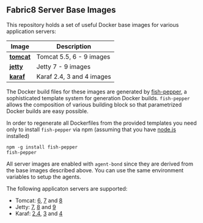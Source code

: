 ## Fabric8 Server Base Images

This repository holds a set of useful Docker base images for various application servers:

| Image | Description  |
| --------------------------------------------- | ---------------------------------------- |
| **[tomcat](#application-servers)** | Tomcat 5.5, 6 - 9 images |
| **[jetty](#application-servers)** | Jetty 7 - 9 images |
| **[karaf](#application-servers)** | Karaf 2.4, 3 and 4 images |

The Docker build files for these images are generated by
[fish-pepper](https://github.com/rhuss/fish-pepper), a sophisticated
template system for generation Docker builds. `fish-pepper` allows
the composition of various building block so that parametrized Docker
builds are easy possible.

In order to regenerate all Dockerfiles from the provided templates you
need only to install `fish-pepper` via npm (assuming that you have
[node.js](https://nodejs.org/) installed)

```
npm -g install fish-pepper
fish-pepper
```

All server images are enabled with `agent-bond` since they are derived from the
base images described above. You can use the same environment
variables to setup the agents.

The following applicaton servers are supported:

* Tomcat:
  [6](tomcat/images/6/README.md),
  [7](tomcat/images/7/README.md) and [8](tomcat/images/8/README.md)
* Jetty:
  [7](jetty/images/7/README.md),
  [8](jetty/images/8/README.md) and [9](jetty/images/9/README.md)
* Karaf:
  [2.4](karaf/2.4/images/README.md), [3](karaf/3/images/README.md) and
  [4](karaf/4/images/README.md)
